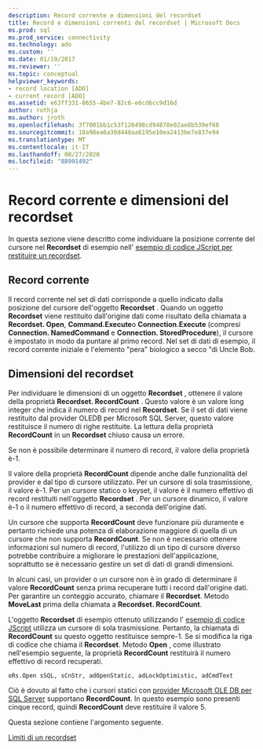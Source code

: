 ```yaml
---
description: Record corrente e dimensioni del recordset
title: Record e dimensioni correnti del recordset | Microsoft Docs
ms.prod: sql
ms.prod_service: connectivity
ms.technology: ado
ms.custom: ''
ms.date: 01/19/2017
ms.reviewer: ''
ms.topic: conceptual
helpviewer_keywords:
- record location [ADO]
- current record [ADO]
ms.assetid: e63ff331-8655-4be7-82c6-e6cd6cc9d16d
author: rothja
ms.author: jroth
ms.openlocfilehash: 3f7001bb1c53f126498cd94878e02ae8b539ef68
ms.sourcegitcommit: 18a98ea6a30d448aa6195e10ea2413be7e837e94
ms.translationtype: MT
ms.contentlocale: it-IT
ms.lasthandoff: 08/27/2020
ms.locfileid: "88991492"
---
```

# <a name="current-record-and-size-of-recordset"></a>Record corrente e dimensioni del recordset
In questa sezione viene descritto come individuare la posizione corrente del cursore nel **Recordset** di esempio nell' [esempio di codice JScript per restituire un recordset](./jscript-code-example-to-return-a-recordset.md).  
  
## <a name="current-record"></a>Record corrente  
 Il record corrente nel set di dati corrisponde a quello indicato dalla posizione del cursore dell'oggetto **Recordset** . Quando un oggetto **Recordset** viene restituito dall'origine dati come risultato della chiamata a **Recordset. Open**, **Command.Execute**o **Connection.Execute** (compresi **Connection. NamedCommand** e **Connection. StoredProcedure**), il cursore è impostato in modo da puntare al primo record. Nel set di dati di esempio, il record corrente iniziale è l'elemento "pera" biologico a secco "di Uncle Bob.  
  
## <a name="size-of-recordset"></a>Dimensioni del recordset  
 Per individuare le dimensioni di un oggetto **Recordset** , ottenere il valore della proprietà **Recordset. RecordCount** . Questo valore è un valore long integer che indica il numero di record nel **Recordset**. Se il set di dati viene restituito dal provider OLEDB per Microsoft SQL Server, questo valore restituisce il numero di righe restituite. La lettura della proprietà **RecordCount** in un **Recordset** chiuso causa un errore.  
  
 Se non è possibile determinare il numero di record, il valore della proprietà è-1.  
  
 Il valore della proprietà **RecordCount** dipende anche dalle funzionalità del provider e dal tipo di cursore utilizzato. Per un cursore di sola trasmissione, il valore è-1. Per un cursore statico o keyset, il valore è il numero effettivo di record restituiti nell'oggetto **Recordset** . Per un cursore dinamico, il valore è-1 o il numero effettivo di record, a seconda dell'origine dati.  
  
 Un cursore che supporta **RecordCount** deve funzionare più duramente e pertanto richiede una potenza di elaborazione maggiore di quella di un cursore che non supporta **RecordCount**. Se non è necessario ottenere informazioni sul numero di record, l'utilizzo di un tipo di cursore diverso potrebbe contribuire a migliorare le prestazioni dell'applicazione, soprattutto se è necessario gestire un set di dati di grandi dimensioni.  
  
 In alcuni casi, un provider o un cursore non è in grado di determinare il valore **RecordCount** senza prima recuperare tutti i record dall'origine dati. Per garantire un conteggio accurato, chiamare il **Recordset**. Metodo **MoveLast** prima della chiamata a **Recordset. RecordCount**.  
  
 L'oggetto **Recordset** di esempio ottenuto utilizzando l' [esempio di codice JScript](./jscript-code-example-to-return-a-recordset.md) utilizza un cursore di sola trasmissione. Pertanto, la chiamata di **RecordCount** su questo oggetto restituisce sempre-1. Se si modifica la riga di codice che chiama il **Recordset**. Metodo **Open** , come illustrato nell'esempio seguente, la proprietà **RecordCount** restituirà il numero effettivo di record recuperati.  
  
```  
oRs.Open sSQL, sCnStr, adOpenStatic, adLockOptimistic, adCmdText   
```  
  
 Ciò è dovuto al fatto che i cursori statici con [provider Microsoft OLE DB per SQL Server](../appendixes/microsoft-ole-db-provider-for-sql-server.md) supportano **RecordCount**. In questo esempio sono presenti cinque record, quindi **RecordCount** deve restituire il valore 5.  
  
 Questa sezione contiene l'argomento seguente.  
  
 [Limiti di un recordset](./boundaries-of-a-recordset.md)